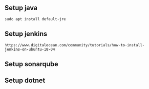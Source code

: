 ## Setup java
```
sudo apt install default-jre
```

## Setup jenkins
```
https://www.digitalocean.com/community/tutorials/how-to-install-jenkins-on-ubuntu-18-04
```
## Setup sonarqube

## Setup dotnet
